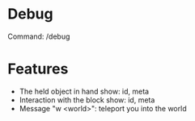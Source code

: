 # Debug
Command: /debug

# Features
* The held object in hand show: id, meta
* Interaction with the block show: id, meta
* Message "w \<world\>": teleport you into the world
